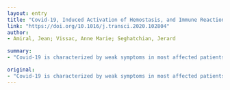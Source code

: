 ```yaml
---
layout: entry
title: "Covid-19, Induced Activation of Hemostasis, and Immune Reactions: Can an Auto-Immune Reaction Contribute to the Delayed Severe Complications Observed in some Patients?"
link: "https://doi.org/10.1016/j.transci.2020.102804"
author:
- Amiral, Jean; Vissac, Anne Marie; Seghatchian, Jerard

summary:
- "Covid-19 is characterized by weak symptoms in most affected patients. Disease severity is associated with age and comorbidities. Understanding of viral infectious mechanisms, and antibody immune response, can help to better control disease progression."

original:
- "Covid-19 is characterized by weak symptoms in most affected patients whilst severe clinical complications, with frequent fatal issues, occur in others. Disease severity is associated with age and comorbidities. Understanding of viral infectious mechanisms, and antibody immune response, can help to better control disease progression. SARS-CoV-2 has a major impact on the Renin Angiotensin Aldosterone System (RAAS), through its binding to the membrane cellular glycoprotein, Angiotensin Converting Enzyme-2 (ACE-2), then infecting cells for replication. This report hypothesizes the possible implication of an autoimmune response, induced by generation of allo- or autoantibodies to ACE-2, or to its complexes with viral spike protein. This could contribute to some delayed severe complications occurring in affected patients. We also propose a strategy for investigating this eventuality."
---
```


